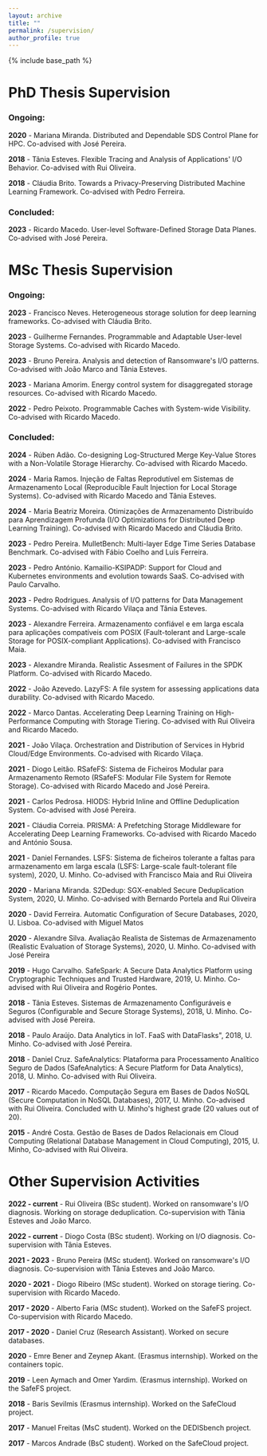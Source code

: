 ```yaml
---
layout: archive
title: ""
permalink: /supervision/
author_profile: true
---
```


{% include base_path %}

# PhD Thesis Supervision

### Ongoing:

**2020** - Mariana Miranda. Distributed and Dependable SDS Control Plane for HPC. Co-advised with José Pereira.

**2018** - Tânia Esteves. Flexible Tracing and Analysis of Applications' I/O Behavior. Co-advised with Rui Oliveira.

**2018** - Cláudia Brito. Towards a Privacy-Preserving Distributed Machine Learning Framework. Co-advised with Pedro Ferreira.

### Concluded:

**2023** - Ricardo Macedo. User-level Software-Defined Storage Data Planes. Co-advised with José Pereira.

# MSc Thesis Supervision

### Ongoing:

**2023** - Francisco Neves. Heterogeneous storage solution for deep learning frameworks. Co-advised with Cláudia Brito.

**2023** - Guilherme Fernandes. Programmable and Adaptable User-level Storage Systems. Co-advised with Ricardo Macedo.

**2023** - Bruno Pereira. Analysis and detection of Ransomware's I/O patterns. Co-advised with João Marco and Tânia Esteves.

**2023** - Mariana Amorim. Energy control system for disaggregated storage resources. Co-advised with Ricardo Macedo.

**2022** - Pedro Peixoto. Programmable Caches with System-wide Visibility. Co-advised with Ricardo Macedo.


### Concluded:

**2024** - Rúben Adão. Co-designing Log-Structured Merge Key-Value Stores with a Non-Volatile Storage Hierarchy. Co-advised with Ricardo Macedo.

**2024** - Maria Ramos. Injeção de Faltas Reprodutível em Sistemas de
Armazenamento Local (Reproducible Fault Injection for Local Storage Systems). Co-advised with Ricardo Macedo and Tânia Esteves. 

**2024** - Maria Beatriz Moreira. Otimizações de Armazenamento Distribuído para Aprendizagem Profunda (I/O Optimizations for Distributed Deep Learning Training). Co-advised with Ricardo Macedo and Cláudia Brito.

**2023** - Pedro Pereira. MulletBench: Multi-layer Edge Time Series
Database Benchmark. Co-advised with Fábio Coelho and Luís Ferreira.

**2023** - Pedro António. Kamailio-KSIPADP: Support for Cloud and Kubernetes environments and evolution towards SaaS. Co-advised with Paulo Carvalho.

**2023** - Pedro Rodrigues. Analysis of I/O patterns for Data Management Systems. Co-advised with Ricardo Vilaça and Tânia Esteves.

**2023** - Alexandre Ferreira. Armazenamento confiável e em larga escala para aplicações compatíveis com POSIX (Fault-tolerant and Large-scale Storage for POSIX-compliant Applications). Co-advised with Francisco Maia.

**2023** - Alexandre Miranda. Realistic Assesment of Failures in the SPDK Platform. Co-advised with Ricardo Macedo.

**2022** - João Azevedo. LazyFS: A file system for assessing applications data durability. Co-advised with Ricardo Macedo.

**2022** - Marco Dantas. Accelerating Deep Learning Training
on High-Performance Computing with Storage Tiering. Co-advised with Rui Oliveira and Ricardo Macedo.

**2021** - João Vilaça. Orchestration and Distribution of Services
in Hybrid Cloud/Edge Environments. Co-advised with Ricardo Vilaça.

**2021** - Diogo Leitão. RSafeFS: Sistema de Ficheiros Modular para Armazenamento Remoto (RSafeFS: Modular File System for Remote Storage). Co-advised with Ricardo Macedo and José Pereira.

**2021** - Carlos Pedrosa. HIODS: Hybrid Inline and Offline Deduplication System. Co-advised with José Pereira.

**2021** - Cláudia Correia. PRISMA: A Prefetching Storage Middleware for Accelerating Deep Learning Frameworks. Co-advised with Ricardo Macedo and António Sousa.

**2021** - Daniel Fernandes. LSFS: Sistema de ficheiros tolerante a faltas
para armazenamento em larga escala (LSFS: Large-scale fault-tolerant file system), 2020, U. Minho. Co-advised with Francisco Maia and Rui Oliveira

**2020** - Mariana Miranda. S2Dedup: SGX-enabled Secure Deduplication System, 2020, U. Minho. Co-advised with Bernardo Portela and Rui Oliveira

**2020** - David Ferreira. Automatic Configuration of Secure Databases, 2020, U. Lisboa. Co-advised with Miguel Matos

**2020** - Alexandre Silva. Avaliação Realista de Sistemas de Armazenamento (Realistic Evaluation of Storage Systems), 2020, U. Minho. Co-advised with José Pereira

**2019** - Hugo Carvalho. SafeSpark: A Secure Data Analytics Platform
using Cryptographic Techniques and Trusted Hardware, 2019, U. Minho. Co-advised with Rui Oliveira and Rogério Pontes.

**2018** - Tânia Esteves. Sistemas de Armazenamento Configuráveis e Seguros (Configurable and Secure Storage Systems), 2018, U. Minho. Co-advised with José Pereira.

**2018** - Paulo Araújo. Data Analytics in IoT. FaaS with DataFlasks", 2018, U. Minho. Co-advised with José Pereira.

**2018** - Daniel Cruz. SafeAnalytics: Plataforma para Processamento Analítico Seguro de Dados (SafeAnalytics: A Secure Platform for Data Analytics), 2018, U. Minho. Co-advised with Rui Oliveira.

**2017** - Ricardo Macedo. Computação Segura em Bases de Dados NoSQL (Secure Computation in NoSQL Databases), 2017, U. Minho. Co-advised with Rui Oliveira. Concluded with U. Minho's highest grade (20 values out of 20).

**2015** - André Costa. Gestão de Bases de Dados Relacionais em Cloud Computing (Relational Database Management in Cloud Computing), 2015, U. Minho, Co-advised with Rui Oliveira. 


# Other Supervision Activities

**2022 - current** - Rui Oliveira (BSc student). Worked on ransomware's I/O diagnosis. Working on storage deduplication. Co-supervision with Tânia Esteves and João Marco.  

**2022 - current** - Diogo Costa (BSc student). Working on I/O diagnosis. Co-supervision with Tânia Esteves. 

**2021 - 2023** - Bruno Pereira (MSc student). Worked on ransomware's I/O diagnosis. Co-supervision with Tânia Esteves and João Marco.

**2020 - 2021** - Diogo Ribeiro (MSc student). Worked on storage tiering. Co-supervision with Ricardo Macedo. 

**2017 - 2020** - Alberto Faria (MSc student). Worked on the SafeFS project. Co-supervision with Ricardo Macedo. 

**2017 - 2020** - Daniel Cruz (Research Assistant). Worked on secure databases. 

**2020** - Emre Bener and Zeynep Akant. (Erasmus internship). Worked on the containers topic.

**2019** - Leen Aymach and Omer Yardim. (Erasmus internship). Worked on the SafeFS project.

**2018** - Baris Sevilmis (Erasmus internship). Worked on the SafeCloud project.

**2017** - Manuel Freitas (MsC student). Worked on the DEDISbench project.

**2017** - Marcos Andrade (BsC student). Worked on the SafeCloud project.


